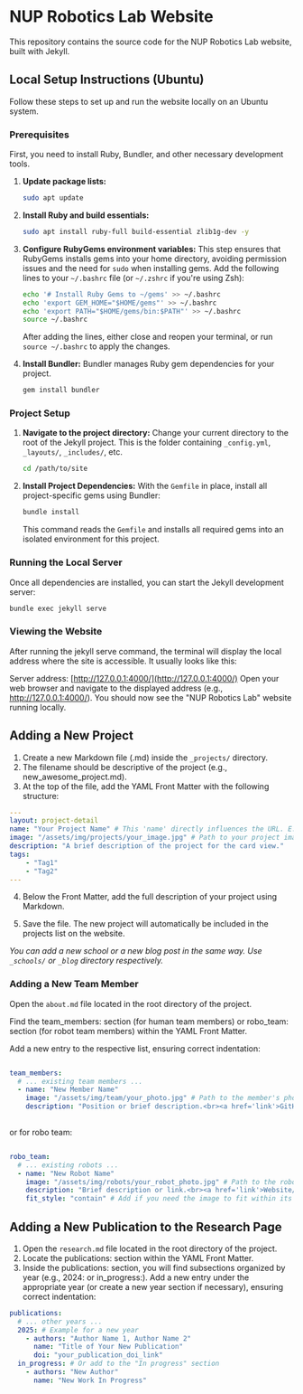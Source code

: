 # NUP Robotics Lab Website

This repository contains the source code for the NUP Robotics Lab website, built with Jekyll.

## Local Setup Instructions (Ubuntu)

Follow these steps to set up and run the website locally on an Ubuntu system.

### Prerequisites

First, you need to install Ruby, Bundler, and other necessary development tools.

1.  **Update package lists:**
    ```bash
    sudo apt update
    ```

2.  **Install Ruby and build essentials:**
    ```bash
    sudo apt install ruby-full build-essential zlib1g-dev -y
    ```

3.  **Configure RubyGems environment variables:**
    This step ensures that RubyGems installs gems into your home directory, avoiding permission issues and the need for `sudo` when installing gems. Add the following lines to your `~/.bashrc` file (or `~/.zshrc` if you're using Zsh):

    ```bash
    echo '# Install Ruby Gems to ~/gems' >> ~/.bashrc
    echo 'export GEM_HOME="$HOME/gems"' >> ~/.bashrc
    echo 'export PATH="$HOME/gems/bin:$PATH"' >> ~/.bashrc
    source ~/.bashrc
    ```
    After adding the lines, either close and reopen your terminal, or run `source ~/.bashrc` to apply the changes.

4.  **Install Bundler:**
    Bundler manages Ruby gem dependencies for your project.
    ```bash
    gem install bundler
    ```

### Project Setup

1.  **Navigate to the project directory:**
    Change your current directory to the root of the Jekyll project. This is the folder containing `_config.yml`, `_layouts/`, `_includes/`, etc.
    ```bash
    cd /path/to/site
    ```

2.  **Install Project Dependencies:**
    With the `Gemfile` in place, install all project-specific gems using Bundler:
    ```bash
    bundle install
    ```
    This command reads the `Gemfile` and installs all required gems into an isolated environment for this project.

### Running the Local Server

Once all dependencies are installed, you can start the Jekyll development server:

```bash
bundle exec jekyll serve 
```

### Viewing the Website

After running the jekyll serve command, the terminal will display the local address where the site is accessible. It usually looks like this:

Server address: [http://127.0.0.1:4000/](http://127.0.0.1:4000/)
Open your web browser and navigate to the displayed address (e.g., http://127.0.0.1:4000/). You should now see the "NUP Robotics Lab" website running locally.


## Adding a New Project

1. Create a new Markdown file (.md) inside the ```_projects/``` directory.
2. The filename should be descriptive of the project (e.g., new_awesome_project.md). 
3. At the top of the file, add the YAML Front Matter with the following structure:
```yaml
---
layout: project-detail
name: "Your Project Name" # This 'name' directly influences the URL. E.g., "My Great Project" becomes /projects/my-great-project/
image: "/assets/img/projects/your_image.jpg" # Path to your project image
description: "A brief description of the project for the card view."
tags:
    - "Tag1"
    - "Tag2"
---
```
4. Below the Front Matter, add the full description of your project using Markdown.

5. Save the file. The new project will automatically be included in the projects list on the website.

_You can add a new school or a new blog post in the same way. Use ```_schools/``` or ```_blog``` directory respectively._

### Adding a New Team Member

Open the ```about.md``` file located in the root directory of the project.

Find the team_members: section (for human team members) or robo_team: section (for robot team members) within the YAML Front Matter.

Add a new entry to the respective list, ensuring correct indentation:

```yaml

team_members:
  # ... existing team members ...
  - name: "New Member Name"
    image: "/assets/img/team/your_photo.jpg" # Path to the member's photo, aim for a 3:4 aspect ratio
    description: "Position or brief description.<br><a href='link'>GitHub/Homepage</a>" # You can use HTML here
    
```
or for robo team:

```yaml

robo_team:
  # ... existing robots ...
  - name: "New Robot Name"
    image: "/assets/img/robots/your_robot_photo.jpg" # Path to the robot's image
    description: "Brief description or link.<br><a href='link'>Website/Documentation</a>"
    fit_style: "contain" # Add if you need the image to fit within its container

```

## Adding a New Publication to the Research Page

1. Open the ```research.md``` file located in the root directory of the project.
2. Locate the publications: section within the YAML Front Matter.
3. Inside the publications: section, you will find subsections organized by year (e.g., 2024: or in_progress:). Add a new entry under the appropriate year (or create a new year section if necessary), ensuring correct indentation:

```yaml
publications:
  # ... other years ...
  2025: # Example for a new year
    - authors: "Author Name 1, Author Name 2"
      name: "Title of Your New Publication"
      doi: "your_publication_doi_link" 
  in_progress: # Or add to the "In progress" section
    - authors: "New Author"
      name: "New Work In Progress"
```